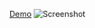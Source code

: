[Demo](https://help.github.com/articles/markdown-basics/)
![Screenshot](https://github.com/OlgaX/wp-template/blob/master/screenshot.png)